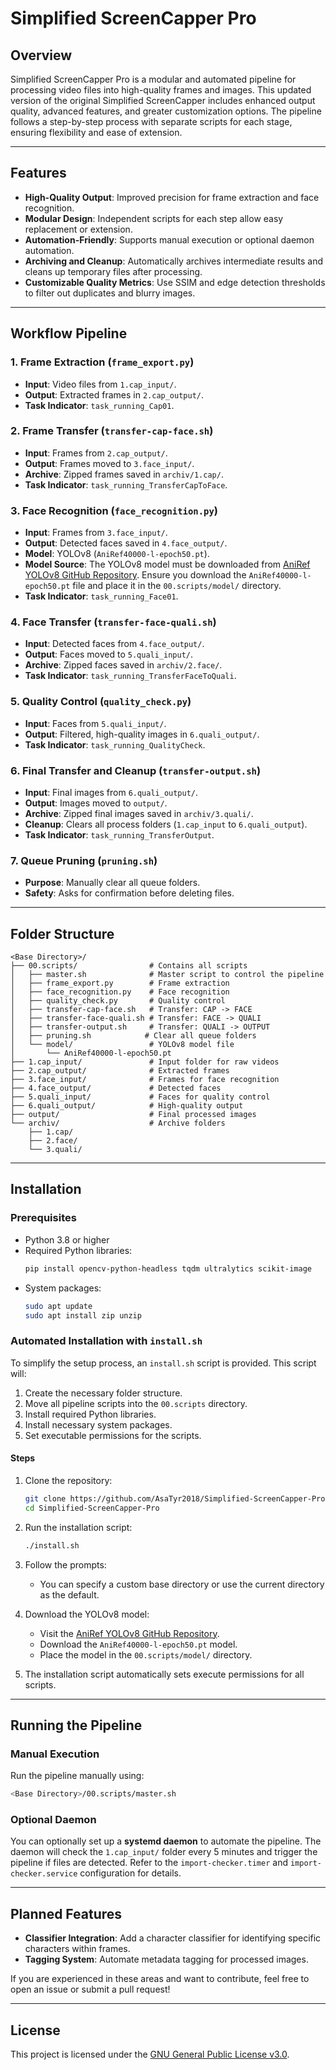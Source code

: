 # Simplified ScreenCapper Pro

## Overview

Simplified ScreenCapper Pro is a modular and automated pipeline for processing video files into high-quality frames and images. This updated version of the original Simplified ScreenCapper includes enhanced output quality, advanced features, and greater customization options. The pipeline follows a step-by-step process with separate scripts for each stage, ensuring flexibility and ease of extension.

---

## Features

- **High-Quality Output**: Improved precision for frame extraction and face recognition.
- **Modular Design**: Independent scripts for each step allow easy replacement or extension.
- **Automation-Friendly**: Supports manual execution or optional daemon automation.
- **Archiving and Cleanup**: Automatically archives intermediate results and cleans up temporary files after processing.
- **Customizable Quality Metrics**: Use SSIM and edge detection thresholds to filter out duplicates and blurry images.

---

## Workflow Pipeline

### 1. Frame Extraction (`frame_export.py`)
- **Input**: Video files from `1.cap_input/`.
- **Output**: Extracted frames in `2.cap_output/`.
- **Task Indicator**: `task_running_Cap01`.

### 2. Frame Transfer (`transfer-cap-face.sh`)
- **Input**: Frames from `2.cap_output/`.
- **Output**: Frames moved to `3.face_input/`.
- **Archive**: Zipped frames saved in `archiv/1.cap/`.
- **Task Indicator**: `task_running_TransferCapToFace`.

### 3. Face Recognition (`face_recognition.py`)
- **Input**: Frames from `3.face_input/`.
- **Output**: Detected faces saved in `4.face_output/`.
- **Model**: YOLOv8 (`AniRef40000-l-epoch50.pt`).
- **Model Source**: The YOLOv8 model must be downloaded from [AniRef YOLOv8 GitHub Repository](https://github.com/SoulflareRC/AniRef-yolov8). Ensure you download the `AniRef40000-l-epoch50.pt` file and place it in the `00.scripts/model/` directory.
- **Task Indicator**: `task_running_Face01`.

### 4. Face Transfer (`transfer-face-quali.sh`)
- **Input**: Detected faces from `4.face_output/`.
- **Output**: Faces moved to `5.quali_input/`.
- **Archive**: Zipped faces saved in `archiv/2.face/`.
- **Task Indicator**: `task_running_TransferFaceToQuali`.

### 5. Quality Control (`quality_check.py`)
- **Input**: Faces from `5.quali_input/`.
- **Output**: Filtered, high-quality images in `6.quali_output/`.
- **Task Indicator**: `task_running_QualityCheck`.

### 6. Final Transfer and Cleanup (`transfer-output.sh`)
- **Input**: Final images from `6.quali_output/`.
- **Output**: Images moved to `output/`.
- **Archive**: Zipped final images saved in `archiv/3.quali/`.
- **Cleanup**: Clears all process folders (`1.cap_input` to `6.quali_output`).
- **Task Indicator**: `task_running_TransferOutput`.

### 7. Queue Pruning (`pruning.sh`)
- **Purpose**: Manually clear all queue folders.
- **Safety**: Asks for confirmation before deleting files.

---

## Folder Structure

```plaintext
<Base Directory>/
├── 00.scripts/                # Contains all scripts
│   ├── master.sh              # Master script to control the pipeline
│   ├── frame_export.py        # Frame extraction
│   ├── face_recognition.py    # Face recognition
│   ├── quality_check.py       # Quality control
│   ├── transfer-cap-face.sh   # Transfer: CAP -> FACE
│   ├── transfer-face-quali.sh # Transfer: FACE -> QUALI
│   ├── transfer-output.sh     # Transfer: QUALI -> OUTPUT
│   ├── pruning.sh            # Clear all queue folders
│   └── model/                 # YOLOv8 model file
│       └── AniRef40000-l-epoch50.pt
├── 1.cap_input/               # Input folder for raw videos
├── 2.cap_output/              # Extracted frames
├── 3.face_input/              # Frames for face recognition
├── 4.face_output/             # Detected faces
├── 5.quali_input/             # Faces for quality control
├── 6.quali_output/            # High-quality output
├── output/                    # Final processed images
└── archiv/                    # Archive folders
    ├── 1.cap/
    ├── 2.face/
    └── 3.quali/
```

---

## Installation

### Prerequisites
- Python 3.8 or higher
- Required Python libraries:
  ```bash
  pip install opencv-python-headless tqdm ultralytics scikit-image
  ```
- System packages:
  ```bash
  sudo apt update
  sudo apt install zip unzip
  ```

### Automated Installation with `install.sh`
To simplify the setup process, an `install.sh` script is provided. This script will:

1. Create the necessary folder structure.
2. Move all pipeline scripts into the `00.scripts` directory.
3. Install required Python libraries.
4. Install necessary system packages.
5. Set executable permissions for the scripts.

#### Steps
1. Clone the repository:
   ```bash
   git clone https://github.com/AsaTyr2018/Simplified-ScreenCapper-Pro
   cd Simplified-ScreenCapper-Pro
   ```
2. Run the installation script:
   ```bash
   ./install.sh
   ```
3. Follow the prompts:
   - You can specify a custom base directory or use the current directory as the default.

4. Download the YOLOv8 model:
   - Visit the [AniRef YOLOv8 GitHub Repository](https://github.com/SoulflareRC/AniRef-yolov8).
   - Download the `AniRef40000-l-epoch50.pt` model.
   - Place the model in the `00.scripts/model/` directory.
5. The installation script automatically sets execute permissions for all scripts.

---

## Running the Pipeline

### Manual Execution
Run the pipeline manually using:
```bash
<Base Directory>/00.scripts/master.sh
```

### Optional Daemon
You can optionally set up a **systemd daemon** to automate the pipeline. The daemon will check the `1.cap_input/` folder every 5 minutes and trigger the pipeline if files are detected. Refer to the `import-checker.timer` and `import-checker.service` configuration for details.

---

## Planned Features

- **Classifier Integration**: Add a character classifier for identifying specific characters within frames.
- **Tagging System**: Automate metadata tagging for processed images.

If you are experienced in these areas and want to contribute, feel free to open an issue or submit a pull request!

---

## License

This project is licensed under the [GNU General Public License v3.0](LICENSE).
